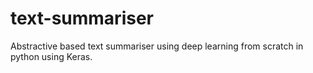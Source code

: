 # text-summariser

Abstractive based text summariser using deep learning from scratch in python using Keras.
